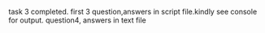 task 3 completed. first 3 question,answers in script file.kindly see console for output. question4, answers in text file

